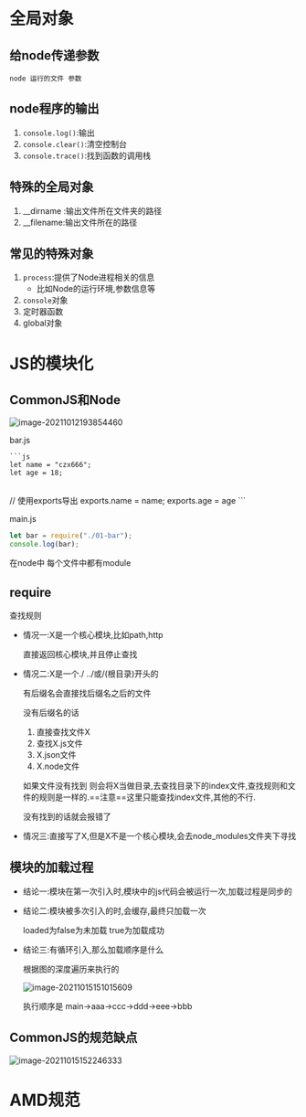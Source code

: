 # 全局对象

## 给node传递参数

```node
node 运行的文件 参数
```

## node程序的输出

1. `console.log()`:输出
2. `console.clear()`:清空控制台
3. `console.trace()`:找到函数的调用栈

## 特殊的全局对象

1. \__dirname :输出文件所在文件夹的路径
2. \__filename:输出文件所在的路径

## 常见的特殊对象

1. `process`:提供了Node进程相关的信息
   * 比如Node的运行环境,参数信息等
2. `console`对象
3. 定时器函数
4. global对象

# JS的模块化

## CommonJS和Node

![image-20211012193854460](https://gitee.com/IU_czx/images/raw/master/img/commonJS%E5%92%8CNode.png)

bar.js

    ```js
    let name = "czx666";
    let age = 18;


​    
    // 使用exports导出
    exports.name = name;
    exports.age = age
    ```

main.js

```js
let bar = require("./01-bar");
console.log(bar);
```

在node中 每个文件中都有module

## require

查找规则

* 情况一:X是一个核心模块,比如path,http

  直接返回核心模块,并且停止查找

* 情况二:X是一个./ ../或/(根目录)开头的

  有后缀名会直接找后缀名之后的文件

  没有后缀名的话

  1. 直接查找文件X
  2. 查找X.js文件
  3. X.json文件
  4. X.node文件

  如果文件没有找到 则会将X当做目录,去查找目录下的index文件,查找规则和文件的规则是一样的.==注意==这里只能查找index文件,其他的不行.

  没有找到的话就会报错了

* 情况三:直接写了X,但是X不是一个核心模块,会去node_modules文件夹下寻找

## 模块的加载过程

* 结论一:模块在第一次引入时,模块中的js代码会被运行一次,加载过程是同步的

* 结论二:模块被多次引入的时,会缓存,最终只加载一次

  loaded为false为未加载 true为加载成功

* 结论三:有循环引入,那么加载顺序是什么

  根据图的深度遍历来执行的

  ![image-20211015151015609](https://gitee.com/IU_czx/images/raw/master/img/%E5%BE%AA%E7%8E%AF%E5%BC%95%E5%85%A5%E7%9A%84%E5%8A%A0%E8%BD%BD%E8%BF%87%E7%A8%8B.png)

  执行顺序是 main->aaa->ccc->ddd->eee->bbb

## CommonJS的规范缺点

![image-20211015152246333](https://gitee.com/IU_czx/images/raw/master/img/CommonJS%E7%9A%84%E8%A7%84%E8%8C%83%E7%BC%BA%E7%82%B9.png)

# AMD规范

